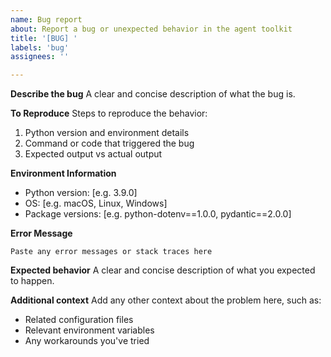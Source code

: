 ```yaml
---
name: Bug report
about: Report a bug or unexpected behavior in the agent toolkit
title: '[BUG] '
labels: 'bug'
assignees: ''

---
```


**Describe the bug**
A clear and concise description of what the bug is.

**To Reproduce**
Steps to reproduce the behavior:
1. Python version and environment details
2. Command or code that triggered the bug
3. Expected output vs actual output

**Environment Information**
- Python version: [e.g. 3.9.0]
- OS: [e.g. macOS, Linux, Windows]
- Package versions: [e.g. python-dotenv==1.0.0, pydantic==2.0.0]

**Error Message**
```
Paste any error messages or stack traces here
```

**Expected behavior**
A clear and concise description of what you expected to happen.

**Additional context**
Add any other context about the problem here, such as:
- Related configuration files
- Relevant environment variables
- Any workarounds you've tried

